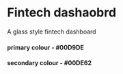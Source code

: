 # Fintech dashaobrd
A glass style fintech dashboard

#### primary colour - #00D9DE 
#### secondary colour - #00DE62